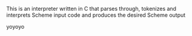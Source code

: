This is an interpreter written in C that parses through, tokenizes and interprets Scheme input code and produces the desired Scheme output

yoyoyo